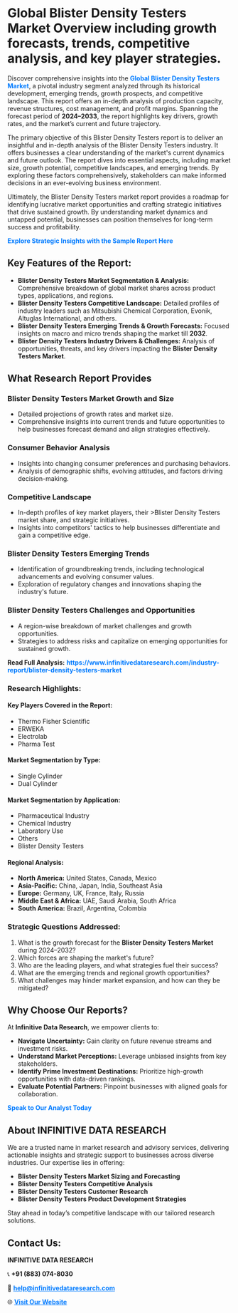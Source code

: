 <h1>Global Blister Density Testers Market Overview including growth forecasts, trends, competitive analysis, and key player strategies.</h1>
<p>
Discover comprehensive insights into the 
<a href="https://www.infinitivedataresearch.com/industry-report/blister-density-testers-market" rel="dofollow" style="color: #007BFF; text-decoration: none;"><strong>Global Blister Density Testers Market</strong></a>, a pivotal industry segment analyzed through its historical development, emerging trends, growth prospects, and competitive landscape. This report offers an in-depth analysis of production capacity, revenue structures, cost management, and profit margins. Spanning the forecast period of <strong>2024–2033</strong>, the report highlights key drivers, growth rates, and the market’s current and future trajectory.
</p>
<p>
The primary objective of this Blister Density Testers report is to deliver an insightful and in-depth analysis of the Blister Density Testers industry. It offers businesses a clear understanding of the market's current dynamics and future outlook. The report dives into essential aspects, including market size, growth potential, competitive landscapes, and emerging trends. By exploring these factors comprehensively, stakeholders can make informed decisions in an ever-evolving business environment.
</p>
<p>
Ultimately, the Blister Density Testers market report provides a roadmap for identifying lucrative market opportunities and crafting strategic initiatives that drive sustained growth. By understanding market dynamics and untapped potential, businesses can position themselves for long-term success and profitability.
</p>
<p>
<a href="https://www.infinitivedataresearch.com/request-sample/reportId=102509" style="color: #007BFF; text-decoration: none;"><strong>Explore Strategic Insights with the Sample Report Here</strong></a>
</p>

<h2>Key Features of the Report:</h2>
<ul>
<li><strong>Blister Density Testers Market Segmentation & Analysis:</strong> Comprehensive breakdown of global market shares across product types, applications, and regions.</li>
<li><strong>Blister Density Testers Competitive Landscape:</strong> Detailed profiles of industry leaders such as Mitsubishi Chemical Corporation, Evonik, Altuglas International, and others.</li>
<li><strong>Blister Density Testers Emerging Trends & Growth Forecasts:</strong> Focused insights on macro and micro trends shaping the market till <strong>2032</strong>.</li>
<li><strong>Blister Density Testers Industry Drivers & Challenges:</strong> Analysis of opportunities, threats, and key drivers impacting the <strong>Blister Density Testers Market</strong>.</li>
</ul>

<h2>What Research Report Provides</h2>
<h3>Blister Density Testers Market Growth and Size</h3>
<ul>
<li>Detailed projections of growth rates and market size.</li>
<li>Comprehensive insights into current trends and future opportunities to help businesses forecast demand and align strategies effectively.</li>
</ul>

<h3>Consumer Behavior Analysis</h3>
<ul>
<li>Insights into changing consumer preferences and purchasing behaviors.</li>
<li>Analysis of demographic shifts, evolving attitudes, and factors driving decision-making.</li>
</ul>

<h3>Competitive Landscape</h3>
<ul>
<li>In-depth profiles of key market players, their >Blister Density Testers market share, and strategic initiatives.</li>
<li>Insights into competitors' tactics to help businesses differentiate and gain a competitive edge.</li>
</ul>

<h3>Blister Density Testers Emerging Trends</h3>
<ul>
<li>Identification of groundbreaking trends, including technological advancements and evolving consumer values.</li>
<li>Exploration of regulatory changes and innovations shaping the industry's future.</li>
</ul>

<h3>Blister Density Testers Challenges and Opportunities</h3>
<ul>
<li>A region-wise breakdown of market challenges and growth opportunities.</li>
<li>Strategies to address risks and capitalize on emerging opportunities for sustained growth.</li>
</ul>
<p><strong>Read Full Analysis:</strong> <a href="https://www.infinitivedataresearch.com/industry-report/blister-density-testers-market" rel="dofollow" style="color: #007BFF; text-decoration: none;"><strong>https://www.infinitivedataresearch.com/industry-report/blister-density-testers-market</strong></a></p>
<h3>Research Highlights:</h3>
<h4>Key Players Covered in the Report:</h4>
<ul><li>Thermo Fisher Scientific</li><li>ERWEKA</li><li>Electrolab</li><li>Pharma Test</li></ul>
<h4>Market Segmentation by Type:</h4>
<ul><li>Single Cylinder</li><li>Dual Cylinder</li></ul>
<h4>Market Segmentation by Application:</h4>
<ul><li>Pharmaceutical Industry</li><li>Chemical Industry</li><li>Laboratory Use</li><li>Others</li><li>Blister Density Testers</li></ul>

<h4>Regional Analysis:</h4>
<ul>
<li><strong>North America:</strong> United States, Canada, Mexico</li>
<li><strong>Asia-Pacific:</strong> China, Japan, India, Southeast Asia</li>
<li><strong>Europe:</strong> Germany, UK, France, Italy, Russia</li>
<li><strong>Middle East & Africa:</strong> UAE, Saudi Arabia, South Africa</li>
<li><strong>South America:</strong> Brazil, Argentina, Colombia</li>
</ul>

<h3>Strategic Questions Addressed:</h3>
<ol>
<li>What is the growth forecast for the <strong>Blister Density Testers Market</strong> during 2024–2032?</li>
<li>Which forces are shaping the market's future?</li>
<li>Who are the leading players, and what strategies fuel their success?</li>
<li>What are the emerging trends and regional growth opportunities?</li>
<li>What challenges may hinder market expansion, and how can they be mitigated?</li>
</ol>

<h2>Why Choose Our Reports?</h2>
<p>At <strong>Infinitive Data Research</strong>, we empower clients to:</p>
<ul>
<li><strong>Navigate Uncertainty:</strong> Gain clarity on future revenue streams and investment risks.</li>
<li><strong>Understand Market Perceptions:</strong> Leverage unbiased insights from key stakeholders.</li>
<li><strong>Identify Prime Investment Destinations:</strong> Prioritize high-growth opportunities with data-driven rankings.</li>
<li><strong>Evaluate Potential Partners:</strong> Pinpoint businesses with aligned goals for collaboration.</li>
</ul>
<p><a href="https://www.infinitivedataresearch.com/industry-report/blister-density-testers-market" rel="dofollow" style="color: #007BFF; text-decoration: none;"><strong>Speak to Our Analyst Today</strong></a></p>

<h2>About INFINITIVE DATA RESEARCH</h2>
<p>We are a trusted name in market research and advisory services, delivering actionable insights and strategic support to businesses across diverse industries. Our expertise lies in offering:</p>
<ul>
<li><strong>Blister Density Testers Market Sizing and Forecasting</strong></li>
<li><strong>Blister Density Testers Competitive Analysis</strong></li>
<li><strong>Blister Density Testers Customer Research</strong></li>
<li><strong>Blister Density Testers Product Development Strategies</strong></li>
</ul>
<p>Stay ahead in today’s competitive landscape with our tailored research solutions.</p>

<h2>Contact Us:</h2>
<p><strong>INFINITIVE DATA RESEARCH</strong></p>
<p>📞 <strong>+91 (883) 074-8030</strong></p>
<p>📧 <strong><a href="mailto:help@infinitivedataresearch.com" style="color: #007BFF;">help@infinitivedataresearch.com</a></strong></p>
<p>🌐 <strong><a href="https://www.infinitivedataresearch.com" rel="dofollow" style="color: #007BFF;">Visit Our Website</a></strong></p>